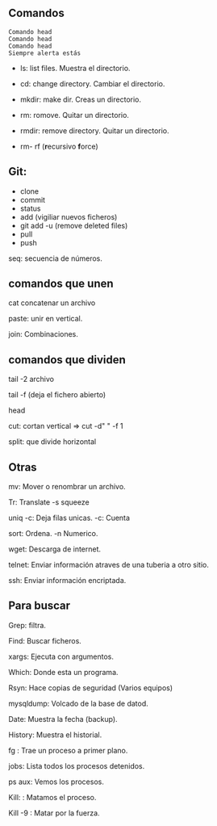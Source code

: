 ## Comandos

```
Comando head
Comando head
Comando head
Siempre alerta estás 
```

- ls: list files. Muestra el directorio.

- cd: change directory. Cambiar el directorio.

- mkdir: make dir. Creas un directorio.

- rm: romove. Quitar un directorio.

- rmdir: remove directory. Quitar un directorio.

- rm- rf (**r**ecursivo **f**orce)

## Git: 

- clone 
- commit 
- status
- add (vigiliar nuevos ficheros) 
- git add -u (remove deleted files)
- pull
- push

seq: secuencia de números.

## comandos que unen

cat concatenar un archivo

paste: unir en vertical.

join: Combinaciones.

## comandos que dividen

tail -2 archivo

tail -f (deja el fichero abierto)

head

cut: cortan vertical => cut -d" " -f 1

split: que divide horizontal

## Otras

mv: Mover o renombrar un archivo.

Tr: Translate
	-s squeeze

uniq -c: Deja filas unicas. -c: Cuenta

sort: Ordena. -n Numerico.

wget: Descarga de internet.

telnet: Enviar información atraves de una tuberia a otro sitio.

ssh: Enviar información encriptada.

## Para buscar 

Grep: filtra.

Find: Buscar ficheros.

xargs: Ejecuta con argumentos.

Which: Donde esta un programa.

Rsyn: Hace copias de seguridad (Varios equipos)

mysqldump: Volcado de la base de datod.

Date: Muestra la fecha (backup).

History: Muestra el historial.

fg <n>: Trae un proceso a primer plano.

jobs: Lista todos los procesos detenidos.

ps aux: Vemos los procesos.

Kill: <pid>: Matamos el proceso.

Kill -9 <pid>: Matar por la fuerza.
